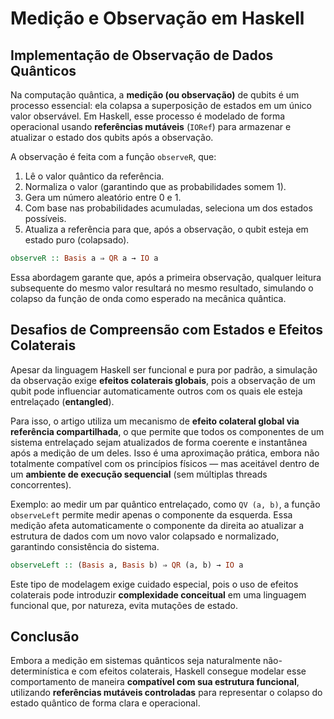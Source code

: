 # Medição e Observação em Haskell

## Implementação de Observação de Dados Quânticos

Na computação quântica, a **medição (ou observação)** de qubits é um processo essencial: ela colapsa a superposição de estados em um único valor observável. Em Haskell, esse processo é modelado de forma operacional usando **referências mutáveis** (`IORef`) para armazenar e atualizar o estado dos qubits após a observação.

A observação é feita com a função `observeR`, que:

1. Lê o valor quântico da referência.
2. Normaliza o valor (garantindo que as probabilidades somem 1).
3. Gera um número aleatório entre 0 e 1.
4. Com base nas probabilidades acumuladas, seleciona um dos estados possíveis.
5. Atualiza a referência para que, após a observação, o qubit esteja em estado puro (colapsado).

```haskell
observeR :: Basis a ⇒ QR a → IO a
```

Essa abordagem garante que, após a primeira observação, qualquer leitura subsequente do mesmo valor resultará no mesmo resultado, simulando o colapso da função de onda como esperado na mecânica quântica.

## Desafios de Compreensão com Estados e Efeitos Colaterais

Apesar da linguagem Haskell ser funcional e pura por padrão, a simulação da observação exige **efeitos colaterais globais**, pois a observação de um qubit pode influenciar automaticamente outros com os quais ele esteja entrelaçado (**entangled**).

Para isso, o artigo utiliza um mecanismo de **efeito colateral global via referência compartilhada**, o que permite que todos os componentes de um sistema entrelaçado sejam atualizados de forma coerente e instantânea após a medição de um deles. Isso é uma aproximação prática, embora não totalmente compatível com os princípios físicos — mas aceitável dentro de um **ambiente de execução sequencial** (sem múltiplas threads concorrentes).

Exemplo: ao medir um par quântico entrelaçado, como `QV (a, b)`, a função `observeLeft` permite medir apenas o componente da esquerda. Essa medição afeta automaticamente o componente da direita ao atualizar a estrutura de dados com um novo valor colapsado e normalizado, garantindo consistência do sistema.

```haskell
observeLeft :: (Basis a, Basis b) ⇒ QR (a, b) → IO a
```

Este tipo de modelagem exige cuidado especial, pois o uso de efeitos colaterais pode introduzir **complexidade conceitual** em uma linguagem funcional que, por natureza, evita mutações de estado.

## Conclusão

Embora a medição em sistemas quânticos seja naturalmente não-determinística e com efeitos colaterais, Haskell consegue modelar esse comportamento de maneira **compatível com sua estrutura funcional**, utilizando **referências mutáveis controladas** para representar o colapso do estado quântico de forma clara e operacional.